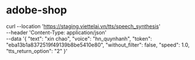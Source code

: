 # adobe-shop


curl --location 'https://staging.viettelai.vn/tts/speech_synthesis' \
--header 'Content-Type: application/json' \
--data '{
    "text": "xin chao",
    "voice": "hn_quynhanh",
    "token": "eba13b1a8372519f49139b8be5410e80",
    "without_filter": false,
    "speed": 1.0,
    "tts_return_option": "2"
}'